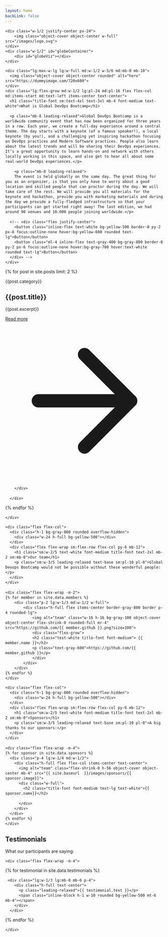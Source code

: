 ```yaml
---
layout: home
backLink: false
---
```


<section class="flex h-screen bg-gray-900 items-center justify-center">

    <div class="w-1/2 justify-center px-24">
        <img class="object-cover object-center w-full" src="/images/logo.svg">
    </div>
    <div class="w-1/2" id="globeContainer">
        <div id="globeViz"></div>
    </div>

</section>

<section class="text-gray-400 bg-gray-900 body-font">
  <div class="container mx-auto flex px-5 py-24 md:flex-row flex-col items-center">
    
    <div class="lg:max-w-lg lg:w-full md:w-1/2 w-5/6 md:mb-0 mb-10">
      <img class="object-cover object-center rounded" alt="hero" src="https://dummyimage.com/720x600">
    </div>
    <div class="lg:flex-grow md:w-1/2 lg:pl-24 md:pl-16 flex flex-col md:items-start md:text-left items-center text-center">
      <h1 class="title-font sm:text-4xl text-3xl mb-4 font-medium text-white">What is Global DevOps Bootcamp</h1>

      <p class="mb-8 leading-relaxed">Global DevOps Bootcamp is a worldwide community event that has now been organized for three years in a row. Each year, we create a full-day experience around a central theme. The day starts with a keynote (of a famous speaker!), a local keynote (by you!), and a challenging yet inspiring hackathon focusing on DevOps practices and Modern Software practices. People also learn about the latest trends and will be sharing their DevOps experiences. It’s a great opportunity to learn hands-on and network with others locally working in this space, and also get to hear all about some real-world DevOps experiences.</p>

        <p class="mb-8 leading-relaxed">
        The event is held globally on the same day. The great thing for you as an organizer, is that you only have to worry about a good location and skilled people that can proctor during the day. We will take care of the rest. We will provide you all materials for the keynote and hackathon, provide you with marketing materials and during the day we provide a fully-fledged infrastructure so that your participants can get started right away! The last edition, we had around 90 venues and 10.000 people joining worldwide.</p>

      <!-- <div class="flex justify-center">
        <button class="inline-flex text-white bg-yellow-500 border-0 py-2 px-6 focus:outline-none hover:bg-yellow-600 rounded text-lg">Button</button>
        <button class="ml-4 inline-flex text-gray-400 bg-gray-800 border-0 py-2 px-6 focus:outline-none hover:bg-gray-700 hover:text-white rounded text-lg">Button</button>
      </div> -->
    </div>
  </div>
</section>

<section class="text-gray-400 bg-gray-900 body-font overflow-hidden">
  <div class="container px-5 py-24 mx-auto">
    <div class="flex flex-wrap -m-12">

   {% for post in site.posts limit: 2 %}
        <div class="p-12 md:w-1/2 flex flex-col items-start">
        <span class="inline-block py-1 px-2 rounded bg-gray-800 text-gray-400 text-opacity-75 text-xs font-medium tracking-widest">{{post.category}}</span>
        <h2 class="sm:text-3xl text-2xl title-font font-medium text-white mt-4 mb-4">{{post.title}}</h2>
        <p class="leading-relaxed mb-8">{{post.excerpt}}</p>
        <div class="flex items-center flex-wrap pb-4 mb-4 border-b-2 border-gray-800 border-opacity-75 mt-auto w-full">
          <a class="text-yellow-400 inline-flex items-center" href="{{ site.baseurl  }}/{{ post.url }}">Read more
            <svg class="w-4 h-4 ml-2" viewBox="0 0 24 24" stroke="currentColor" stroke-width="2" fill="none" stroke-linecap="round" stroke-linejoin="round">
              <path d="M5 12h14"></path>
              <path d="M12 5l7 7-7 7"></path>
            </svg>
          </a>
         
        </div>
     
      </div>

   {% endfor %}
      
    </div>
  </div>
</section>

<section class="text-gray-400 bg-gray-900 body-font">
  <div class="container px-5 py-24 mx-auto">

    <div class="flex flex-col">
      <div class="h-1 bg-gray-800 rounded overflow-hidden">
        <div class="w-24 h-full bg-yellow-500"></div>
      </div>
      <div class="flex flex-wrap sm:flex-row flex-col py-6 mb-12">
        <h1 class="sm:w-2/5 text-white font-medium title-font text-2xl mb-2 sm:mb-0">Our team</h1>
        <p class="sm:w-3/5 leading-relaxed text-base sm:pl-10 pl-0">Global Devops Bootcamp would not be possible without these wonderful people:</p>
      </div>
    </div>

    <div class="flex flex-wrap -m-2">   
    {% for member in site.data.members %}
        <div class="p-2 lg:w-1/3 md:w-1/2 w-full">
            <div class="h-full flex items-center border-gray-800 border p-4 rounded-lg">
                <img alt="team" class="w-16 h-16 bg-gray-100 object-cover object-center flex-shrink-0 rounded-full mr-4" src="https://github.com/{{ member.github }}.png?size=100">
                <div class="flex-grow">
                <h2 class="text-white title-font font-medium"> {{ member.name }}</h2>
                <p class="text-gray-600">https://github.com/{{ member.github }}</p>
                </div>
            </div>
        </div>
    {% endfor %}
    </div>

  </div>
</section>

<section class="text-gray-400 bg-gray-900 body-font">
  <div class="container px-5 py-24 mx-auto">
      
    <div class="flex flex-col">
      <div class="h-1 bg-gray-800 rounded overflow-hidden">
        <div class="w-24 h-full bg-yellow-500"></div>
      </div>
      <div class="flex flex-wrap sm:flex-row flex-col py-6 mb-12">
        <h1 class="sm:w-2/5 text-white font-medium title-font text-2xl mb-2 sm:mb-0">Sponsors</h1>
        <p class="sm:w-3/5 leading-relaxed text-base sm:pl-10 pl-0">A big thanks to our sponsors:</p>
      </div>
    </div>

    <div class="flex flex-wrap -m-4">
    {% for sponsor in site.data.sponsors %}
      <div class="p-4 lg:w-1/4 md:w-1/2">
        <div class="h-full flex flex-col items-center text-center">
          <img alt="team" class="flex-shrink-0 h-56 object-cover object-center mb-4" src="{{ site.baseurl  }}/images/sponsors/{{ sponsor.image}}">
          <div class="w-full">
            <h2 class="title-font font-medium text-lg text-white">{{ sponsor.name}}</h2>
            
          </div>
        </div>
      </div>
    {% endfor %}
    </div>

  </div>
</section>

<section class="text-gray-400 bg-gray-900 body-font">
  <div class="container px-5 py-24 mx-auto">
    <div class="flex flex-col">
      <div class="h-1 bg-gray-800 rounded overflow-hidden">
        <div class="w-24 h-full bg-yellow-500"></div>
      </div>
      <div class="flex flex-wrap sm:flex-row flex-col py-6 mb-12">
        <h1 class="sm:w-2/5 text-white font-medium title-font text-2xl mb-2 sm:mb-0">Testimonials</h1>
        <p class="sm:w-3/5 leading-relaxed text-base sm:pl-10 pl-0">What our participants are saying:</p>
      </div>
    </div>

    <div class="flex flex-wrap -m-4">

{% for testimonial in site.data.testimonials %}

     <div class="lg:w-1/3 lg:mb-0 mb-6 p-4">
        <div class="h-full text-center">         
          <p class="leading-relaxed">{{ testimonial.text }}</p>
          <span class="inline-block h-1 w-10 rounded bg-yellow-500 mt-6 mb-4"></span>
        </div>
      </div>

{% endfor %}
      
    </div>
  </div>
</section>

<script src="//unpkg.com/three"></script>
<script src="//unpkg.com/three/examples/js/controls/TrackballControls.js"></script>
<script src="//unpkg.com/three-globe"></script>
<script src="/javascripts/globe.js"></script>

